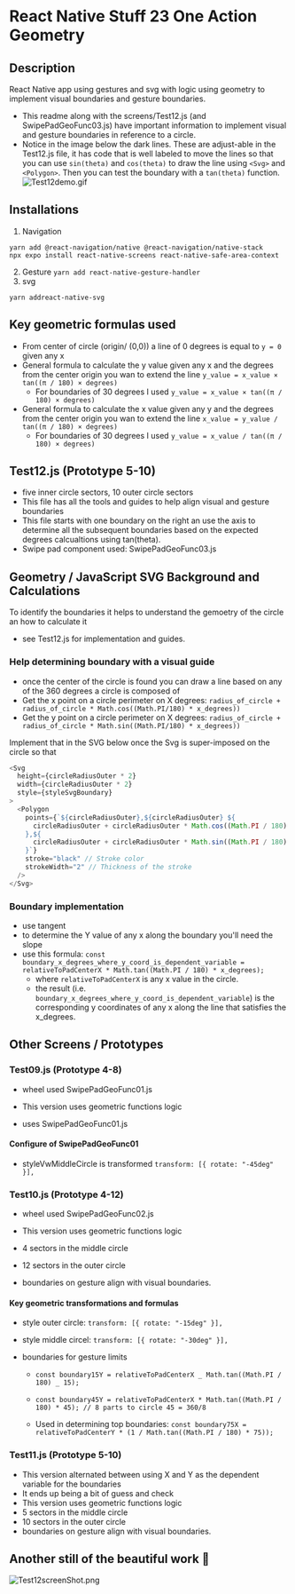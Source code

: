 # React Native Stuff 23 One Action Geometry

## Description

React Native app using gestures and svg with logic using geometry to implement visual boundaries and gesture boundaries.

- This readme along with the screens/Test12.js (and SwipePadGeoFunc03.js) have important information to implement visual and gesture boundaries in reference to a circle.
- Notice in the image below the dark lines. These are adjust-able in the Test12.js file, it has code that is well labeled to move the lines so that you can use `sin(theta)` and `cos(theta)` to draw the line using `<Svg>` and `<Polygon>`. Then you can test the boundary with a `tan(theta)` function.
  ![Test12demo.gif](/docs/Test12demo.gif)

## Installations

1. Navigation

```
yarn add @react-navigation/native @react-navigation/native-stack
npx expo install react-native-screens react-native-safe-area-context
```

2. Gesture
   `yarn add react-native-gesture-handler`
3. svg

`yarn addreact-native-svg`

## Key geometric formulas used

- From center of circle (origin/ (0,0)) a line of 0 degrees is equal to `y = 0` given any x
- General formula to calculate the y value given any x and the degrees from the center origin you wan to extend the line `y_value = x_value × tan((π / 180) × degrees)`
  - For boundaries of 30 degrees I used `y_value = x_value × tan((π / 180) × degrees)`
- General formula to calculate the x value given any y and the degrees from the center origin you wan to extend the line `x_value = y_value / tan((π / 180) × degrees)`
  - For boundaries of 30 degrees I used `y_value = x_value / tan((π / 180) × degrees)`

## Test12.js (Prototype 5-10)

- five inner circle sectors, 10 outer circle sectors
- This file has all the tools and guides to help align visual and gesture boundaries
- This file starts with one boundary on the right an use the axis to determine all the subsequent boundaries based on the expected degrees calcualtions using tan(theta).
- Swipe pad component used: SwipePadGeoFunc03.js

## Geometry / JavaScript SVG Background and Calculations

To identify the boundaries it helps to understand the gemoetry of the circle an how to calculate it

- see Test12.js for implementation and guides.

### Help determining boundary with a visual guide

- once the center of the circle is found you can draw a line based on any of the 360 degrees a circle is composed of
- Get the x point on a circle perimeter on X degrees:
  `radius_of_circle + radius_of_circle * Math.cos((Math.PI/180) * x_degrees))`
- Get the y point on a circle perimeter on X degrees:
  `radius_of_circle + radius_of_circle * Math.sin((Math.PI/180) * x_degrees))`

Implement that in the SVG below once the Svg is super-imposed on the circle so that

```js
<Svg
  height={circleRadiusOuter * 2}
  width={circleRadiusOuter * 2}
  style={styleSvgBoundary}
>
  <Polygon
    points={`${circleRadiusOuter},${circleRadiusOuter} ${
      circleRadiusOuter + circleRadiusOuter * Math.cos((Math.PI / 180) * 345)
    },${
      circleRadiusOuter + circleRadiusOuter * Math.sin((Math.PI / 180) * 345)
    }`}
    stroke="black" // Stroke color
    strokeWidth="2" // Thickness of the stroke
  />
</Svg>
```

### Boundary implementation

- use tangent
- to determine the Y value of any x along the boundary you'll need the slope
- use this formula:
  `const boundary_x_degrees_where_y_coord_is_dependent_variable = relativeToPadCenterX * Math.tan((Math.PI / 180) * x_degrees); `
  - where `relativeToPadCenterX` is any x value in the circle.
  - the result (i.e. `boundary_x_degrees_where_y_coord_is_dependent_variable`) is the corresponding y coordinates of any x along the line that satisfies the x_degrees.

## Other Screens / Prototypes

### Test09.js (Prototype 4-8)

- wheel used SwipePadGeoFunc01.js
- This version uses geometric functions logic

- uses SwipePadGeoFunc01.js

#### Configure of SwipePadGeoFunc01

- styleVwMiddleCircle is transformed `transform: [{ rotate: "-45deg" }],`

### Test10.js (Prototype 4-12)

- wheel used SwipePadGeoFunc02.js
- This version uses geometric functions logic

- 4 sectors in the middle circle
- 12 sectors in the outer circle
- boundaries on gesture align with visual boundaries.

#### Key geometric transformations and formulas

- style outer circle: `transform: [{ rotate: "-15deg" }],`
- style middle circel: `transform: [{ rotate: "-30deg" }],`
- boundaries for gesture limits

  - `const boundary15Y = relativeToPadCenterX _ Math.tan((Math.PI / 180) _ 15);`
  - `const boundary45Y = relativeToPadCenterX * Math.tan((Math.PI / 180) * 45); // 8 parts to circle 45 = 360/8`

  - Used in determining top boundaries: `const boundary75X = relativeToPadCenterY * (1 / Math.tan((Math.PI / 180) * 75));`

### Test11.js (Prototype 5-10)

- This version alternated between using X and Y as the dependent variable for the boundaries
- It ends up being a bit of guess and check
- This version uses geometric functions logic
- 5 sectors in the middle circle
- 10 sectors in the outer circle
- boundaries on gesture align with visual boundaries.

## Another still of the beautiful work 🤩

![Test12screenShot.png](/docs/Test12screenShot.png)

